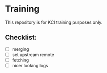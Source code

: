 Training
========

This repository is for KCI training purposes only.

Checklist:
----------

- [ ] merging
- [ ] set upstream remote
- [ ] fetching
- [ ] nicer looking logs

